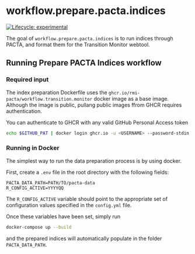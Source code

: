 # workflow.prepare.pacta.indices

<!-- badges: start -->

[![Lifecycle:
experimental](https://img.shields.io/badge/lifecycle-experimental-orange.svg)](https://lifecycle.r-lib.org/articles/stages.html#experimental) 
<!-- badges: end -->

The goal of `workflow.prepare.pacta.indices` is to run indices through PACTA, 
and format them for the Transition Monitor webtool. 

## Running Prepare PACTA Indices workflow  

### Required input

The index preparation Dockerfile uses the `ghcr.io/rmi-pacta/workflow.transition.monitor` docker image as a base image.
Although the image is public, pullang public images ffrom GHCR requires authentication.

You can authenticate to GHCR with any valid GitHub Personal Access token

``` bash
echo $GITHUB_PAT | docker login ghcr.io -u <USERNAME> --password-stdin
```

### Running in Docker
The simplest way to run the data preparation process is by using docker. 

First, create a `.env` file in the root directory with the following fields: 

``` env
PACTA_DATA_PATH=PATH/TO/pacta-data
R_CONFIG_ACTIVE=YYYYQQ
```
The `R_CONFIG_ACTIVE` variable should point to the appropriate set of 
configuration values specified in the `config.yml` file. 

Once these variables have been set, simply run 

``` bash
docker-compose up --build
```

and the prepared indices will automatically populate in the folder 
`PACTA_DATA_PATH`.

